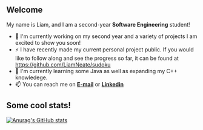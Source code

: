 ## Welcome 
My name is Liam, and I am a second-year **Software Engineering** student!


- 🔭 I'm currently working on my second year and a variety of projects I am excited to show you soon!
- ⚡ I have recently made my current personal project public. If you would like to follow along and see the progress so far, it can be found at https://github.com/LiamNeate/sudoku
- 🌱 I'm currently learning some Java as well as expanding my C++ knowledege.
- 📫 You can reach me on [**E-mail**](mailto:liam.neate@my.ntu.ac.uk) or [**Linkedin**](https://www.linkedin.com/in/liam-neate-39624a200/)

## Some cool stats!

[![Anurag's GitHub stats](https://github-readme-stats.vercel.app/api?username=LiamNeate&show_icons=true&theme=gruvbox&hide_border=true)](https://github.com/LiamNeate/github-readme-stats)

<!--
**LiamNeate/LiamNeate** is a ✨ _special_ ✨ repository because its `README.md` (this file) appears on your GitHub profile.
Here are some ideas to get you started:

- 🔭 I’m currently working on ...
- 🌱 I’m currently learning ...
- 👯 I’m looking to collaborate on ...
- 🤔 I’m looking for help with ...
- 💬 Ask me about ...
- 📫 How to reach me: ...
- 😄 Pronouns: ...
- ⚡ Fun fact: ...
-->
